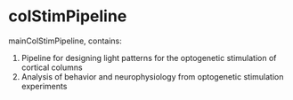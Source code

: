 # colStimPipeline
mainColStimPipeline, contains:
1. Pipeline for designing light patterns for the optogenetic stimulation of cortical columns 
2. Analysis of behavior and neurophysiology from optogenetic stimulation experiments

